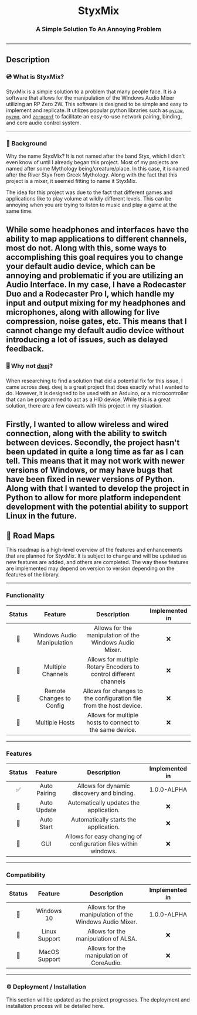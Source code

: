 # <h1 align="center">StyxMix</h1>
<h3 align="center">A Simple Solution To An Annoying Problem</h3>
<p align="center">
<img src="">
</p>

---
## Description

### :cd: What is StyxMix?
StyxMix is a simple solution to a problem that many people face. It is a software that allows for the manipulation of 
the Windows Audio Mixer utilizing an RP Zero 2W. This software is designed to be simple and easy to implement and 
replicate. It utilizes popular python libraries such as [`pycaw`](https://github.com/AndreMiras/pycaw), 
[`pyzmq`](https://github.com/zeromq/pyzmq), and [`zeroconf`](https://github.com/wmcbrine/pyzeroconf) to facilitate an
easy-to-use network pairing, binding, and core audio control system. 

---
### :floppy_disk: Background
Why the name StyxMix? It is not named after the band Styx, which I didn't even know of until I already began this project.
Most of my projects are named after some Mythology being/creature/place. In this case, it is named after the River Styx
from Greek Mythology. Along with the fact that this project is a mixer, it seemed fitting to name it StyxMix.

The idea for this project was due to the fact that different games and applications like to play volume at wildly
different levels. This can be annoying when you are trying to listen to music and play a game at the same time. 

While some headphones and interfaces have the ability to map applications to different channels, most do not. Along with
this, some ways to accomplishing this goal requires you to change your default audio device, which can be annoying
and problematic if you are utilizing an Audio Interface. In my case, I have a Rodecaster Duo and a Rodecaster Pro I,
which handle my input and output mixing for my headphones and microphones, along with allowing for live compression, 
noise gates, etc. This means that I cannot change my default audio device without introducing a lot of issues, such as
delayed feedback.
---
### :level_slider: Why not [deej](https://github.com/omriharel/deej)?
When researching to find a solution that did a potential fix for this issue, I came across deej. deej is a great project
that does exactly what I wanted to do. However, it is designed to be used with an Arduino, or a microcontroller that can
be programmed to act as a HID device. While this is a great solution, there are a few caveats with this project in my
situation. 

Firstly, I wanted to allow wireless and wired connection, along with the ability to switch between devices. Secondly, 
the project hasn't been updated in quite a long time as far as I can tell. This means that it may not work with
newer versions of Windows, or may have bugs that have been fixed in newer versions of Python. Along with that I wanted 
to develop the project in Python to allow for more platform independent development with the potential ability to support 
Linux in the future.
---
## :calendar: Road Maps
This roadmap is a high-level overview of the features and enhancements that are planned for StyxMix. It is subject to 
change and will be updated as new features are added, and others are completed. The way these features are implemented 
may depend on version to version depending on the features of the library.

---
### Functionality
|   Status   |          Feature           |                            Description                             | Implemented in |
|:----------:|:--------------------------:|:------------------------------------------------------------------:|:--------------:|
| :pushpin:  | Windows Audio Manipulation |      Allows for the manipulation of the Windows Audio Mixer.       |      :x:       |
| :calendar: |     Multiple Channels      | Allows for multiple Rotary Encoders to control different channels  |      :x:       |
| :calendar: |  Remote Changes to Config  | Allows for changes to the configuration file from the host device. |      :x:       |
| :calendar: |       Multiple Hosts       |      Allows for multiple hosts to connect to the same device.      |      :x:       |

---
### Features
|       Status       |   Feature    |                           Description                           | Implemented in |
|:------------------:|:------------:|:---------------------------------------------------------------:|:--------------:|
| :white_check_mark: | Auto Pairing |            Allows for dynamic discovery and binding.            |  1.0.0-ALPHA   |
|     :calendar:     | Auto Update  |             Automatically updates the application.              |      :x:       |
|     :calendar:     |  Auto Start  |              Automatically starts the application.              |      :x:       |
|     :calendar:     |     GUI      | Allows for easy changing of configuration files within windows. |      :x:       |

---
### Compatibility
|   Status   |    Feature    |                       Description                       | Implemented in |
|:----------:|:-------------:|:-------------------------------------------------------:|:--------------:|
| :pushpin:  |  Windows 10   | Allows for the manipulation of the Windows Audio Mixer. |  1.0.0-ALPHA   |
| :calendar: | Linux Support |          Allows for the manipulation of ALSA.           |      :x:       |
| :calendar: | MacOS Support |        Allows for the manipulation of CoreAudio.        |      :x:       |

---
### :gear: Deployment / Installation
This section will be updated as the project progresses. The deployment and installation process will be detailed here.